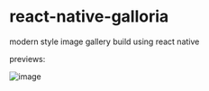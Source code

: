 # react-native-galloria
modern style image gallery build using react native

previews:

![image](https://user-images.githubusercontent.com/66258652/203144368-aff6cc90-424c-47ea-bba3-6dc0a18bfc75.png)

